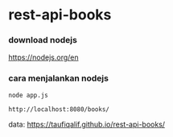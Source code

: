 # rest-api-books

### download nodejs

https://nodejs.org/en

### cara menjalankan nodejs

`node app.js`

`http://localhost:8080/books/`

data:
https://taufiqalif.github.io/rest-api-books/
